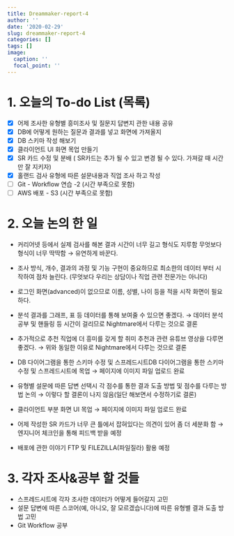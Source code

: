 ```yaml
---
title: Dreammaker-report-4
author: ''
date: '2020-02-29'
slug: dreammaker-report-4
categories: []
tags: []
image:
  caption: ''
  focal_point: ''
---
```


# 1. 오늘의 To-do List (목록)

- [x]  어제 조사한 유형별 흥미조사 및 질문지 답변지 관한 내용 공유
- [x]  DB에 어떻게 원하는 질문과 결과를 넣고 화면에 가져올지
- [x]  DB 스키마 작성 해보기
- [x]  클라이언트 UI 화면 목업 만들기
- [x]  SR 카드 수정 및 분배  ( SR카드는 추가 될 수 있고 변경 될 수 있다.  가져갈 때 시간만 잘 지키자)
- [x]  홀랜드 검사 유형에 따른 설문내용과 직업 조사 하고 작성
- [ ]  Git - Workflow  연습 -2  (시간 부족으로 못함)
- [ ]  AWS 배포 -  S3  (시간 부족으로 못함)

# 2. 오늘 논의 한 일

- 커리어넷 등에서 실제 검사를 해본 결과 시간이 너무 길고 형식도 지루함 무엇보다 형식이 너무 딱딱함 → 유연하게 바꾼다.
- 조사 방식, 개수, 결과의 과정 및 기능 구현이 중요하므로 최소한의 데이터 부터 시작하여 점차 늘린다.    (무엇보다 우리는 상담이나 직업 관련 전문가는 아니다)
- 로그인 화면(advanced)이 없으므로 이름, 성별, 나이 등을 적을 시작 화면이 필요하다.
- 분석 결과를 그래프, 표 등 데이터를 통해 보여줄 수 있으면 좋겠다. 
→ 데이터 분석 공부 및 핸들링 등 시간이 걸리므로 Nightmare에서 다루는 것으로 결론
- 추가적으로 추천 직업에 더 흥미를 갖게 할 취미 추천과 관련 유튜브 영상을 다루면 좋겠다.
→ 위와 동일한 이유로 Nightmare에서 다루는 것으로 결론
- DB 다이어그램을 통한 스키마 수정 및 스프레드시트DB 다이어그램을 통한 스키마 수정 및 스프레드시트에 목업       →   페이지에 이미지 파일 업로드 완료
- 유형별 설문에 따른 답변 선택시 각 점수를 통한 결과 도출 방법 및 점수를 다루는 방법 논의
→ 이렇다 할 결론이 나지 않음(일단 해보면서 수정하기로 결론)
- 클라이언트 부분 화면 UI 목업  →  페이지에 이미지 파일 업로드 완료

- 어제 작성한 SR 카드가 너무 큰 틀에서 잡혀있다는 의견이 있어 좀 더 세분화 함
→  엔지니어 체크인을 통해 피드백 받을 예정
- 배포에 관한 이야기   FTP  및  FILEZILLA(파일질라) 활용 예정

# 3. 각자 조사&공부 할 것들

- 스프레드시트에 각자 조사한 데이터가 어떻게 들어갈지 고민
- 설문 답변에 따른 스코어(예, 아니오, 잘 모르겠습니다)에 따른 유형별 결과 도출 방법 고민
- Git Workflow 공부

